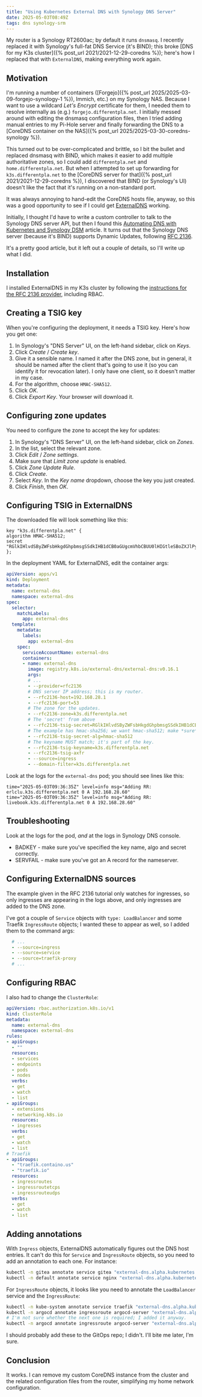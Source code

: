 ```yaml
---
title: "Using Kubernetes External DNS with Synology DNS Server"
date: 2025-05-03T08:49Z
tags: dns synology-srm
---
```


My router is a Synology RT2600ac; by default it runs `dnsmasq`. I recently replaced it with Synology's full-fat DNS
Service (it's BIND); this broke [DNS for my K3s cluster]({% post_url 2021/2021-12-29-coredns %}); here's how I replaced
that with `ExternalDNS`, making everything work again.

## Motivation

I'm running a number of containers ([Forgejo]({% post_url 2025/2025-03-09-forgejo-synology-1 %}), Immich, etc.) on my
Synology NAS. Because I want to use a wildcard _Let's Encrypt_ certificate for them, I needed them to resolve internally
as (e.g.) `forgejo.differentpla.net`. I initially messed around with editing the dnsmasq configuration files, then I
tried adding manual entries to my Pi-Hole server and finally forwarding the DNS to a [CoreDNS container on the NAS]({%
post_url 2025/2025-03-30-coredns-synology %}).

This turned out to be over-complicated and brittle, so I bit the bullet and replaced dnsmasq with BIND, which makes it
easier to add multiple authoritative zones, so I could add `differentpla.net` and `home.differentpla.net`. But when I
attempted to set up forwarding for `k3s.differentpla.net` to the [CoreDNS server for that]({% post_url
2021/2021-12-29-coredns %}), I discovered that BIND (or Synology's UI) doesn't like the fact that it's running on a
non-standard port.

It was always annoying to hand-edit the CoreDNS hosts file, anyway, so this was a good opportunity to see if I could get
[ExternalDNS](https://github.com/kubernetes-sigs/external-dns) working.

Initially, I thought I'd have to write a custom controller to talk to the Synology DNS server API, but then I found this
[Automating DNS with Kubernetes and Synology DSM](https://www.fullstaq.com/knowledge-hub/blogs/automating-dns-with-kubernetes-and-synology-dsm) article. It turns out that the Synology DNS server (because it's BIND) supports Dynamic Updates, following [RFC 2136](https://datatracker.ietf.org/doc/html/rfc2136).

It's a pretty good article, but it left out a couple of details, so I'll write up what I did.

## Installation

I installed ExternalDNS in my K3s cluster by following the [instructions for the RFC 2136 provider](https://github.com/kubernetes-sigs/external-dns/blob/master/docs/tutorials/rfc2136.md), including RBAC.

## Creating a TSIG key

When you're configuring the deployment, it needs a TSIG key. Here's how you get one:

1. In Synology's "DNS Server" UI, on the left-hand sidebar, click on _Keys_.
2. Click _Create_ / _Create key_.
3. Give it a sensible name. I named it after the DNS zone, but in general, it should be named after the client that's
   going to use it (so you can identify it for revocation later). I only have one client, so it doesn't matter in my
   case.
4. For the algorithm, choose `HMAC-SHA512`.
5. Click _OK_.
6. Click _Export Key_. Your browser will download it.

## Configuring zone updates

You need to configure the zone to accept the key for updates:

1. In Synology's "DNS Server" UI, on the left-hand sidebar, click on _Zones_.
2. In the list, select the relevant zone.
3. Click _Edit_ / _Zone settings_.
4. Make sure that _Limit zone update_ is enabled.
5. Click _Zone Update Rule_.
6. Click _Create_.
7. Select _Key_. In the _Key name_ dropdown, choose the key you just created.
8. Click _Finish_, then _OK_.

## Configuring TSIG in ExternalDNS

The downloaded file will look something like this:

```
key "k3s.differentpla.net" {
algorithm HMAC-SHA512;
secret "RGlkIHlvdSByZWFsbHkgdGhpbmsgSSdkIHB1dCB0aGUgcmVhbCBUU0lHIGtleSBoZXJlPyBIYWhhaGEgLSBOby4=";
};
```

In the deployment YAML for ExternalDNS, edit the container args:

```yaml
apiVersion: apps/v1
kind: Deployment
metadata:
  name: external-dns
  namespace: external-dns
spec:
  selector:
    matchLabels:
      app: external-dns
  template:
    metadata:
      labels:
        app: external-dns
    spec:
      serviceAccountName: external-dns
      containers:
      - name: external-dns
        image: registry.k8s.io/external-dns/external-dns:v0.16.1
        args:
        # ...
        - --provider=rfc2136
        # DNS server IP address; this is my router.
        - --rfc2136-host=192.168.28.1
        - --rfc2136-port=53
        # The zone for the updates.
        - --rfc2136-zone=k3s.differentpla.net
        # The 'secret' from above
        - --rfc2136-tsig-secret=RGlkIHlvdSByZWFsbHkgdGhpbmsgSSdkIHB1dCB0aGUgcmVhbCBUU0lHIGtleSBoZXJlPyBIYWhhaGEgLSBOby4=
        # The example has hmac-sha256; we want hmac-sha512; make *sure* you've changed it.
        - --rfc2136-tsig-secret-alg=hmac-sha512
        # The keyname MUST match; it's part of the key.
        - --rfc2136-tsig-keyname=k3s.differentpla.net
        - --rfc2136-tsig-axfr
        - --source=ingress
        - --domain-filter=k3s.differentpla.net
```

Look at the logs for the `external-dns` pod; you should see lines like this:

```
time="2025-05-03T09:36:35Z" level=info msg="Adding RR: erlclu.k3s.differentpla.net 0 A 192.168.28.60"
time="2025-05-03T09:36:35Z" level=info msg="Adding RR: livebook.k3s.differentpla.net 0 A 192.168.28.60"
```

## Troubleshooting

Look at the logs for the pod, _and_ at the logs in Synology DNS console.

- BADKEY - make sure you've specified the key name, algo and secret correctly.
- SERVFAIL - make sure you've got an A record for the nameserver.


## Configuring ExternalDNS sources

The example given in the RFC 2136 tutorial only watches for ingresses, so only ingresses are appearing in the logs
above, and only ingresses are added to the DNS zone.

I've got a couple of `Service` objects with `type: LoadBalancer` and some Traefik `IngressRoute` objects; I wanted these
to appear as well, so I added them to the command args:

```yaml
  # ...
  - --source=ingress
  - --source=service
  - --source=traefik-proxy
  # ...
```

## Configuring RBAC

I also had to change the `ClusterRole`:

```yaml
apiVersion: rbac.authorization.k8s.io/v1
kind: ClusterRole
metadata:
  name: external-dns
  namespace: external-dns
rules:
- apiGroups:
  - ""
  resources:
  - services
  - endpoints
  - pods
  - nodes
  verbs:
  - get
  - watch
  - list
- apiGroups:
  - extensions
  - networking.k8s.io
  resources:
  - ingresses
  verbs:
  - get
  - watch
  - list
# Traefik
- apiGroups:
  - "traefik.containo.us"
  - "traefik.io"
  resources:
  - ingressroutes
  - ingressroutetcps
  - ingressrouteudps
  verbs:
  - get
  - watch
  - list
```

## Adding annotations

With `Ingress` objects, ExternalDNS automatically figures out the DNS host entries. It can't do this for `Service` and
`IngressRoute` objects, so you need to add an annotation to each one. For instance:

```sh
kubectl -n gitea annotate service gitea "external-dns.alpha.kubernetes.io/hostname=git.k3s.differentpla.net"
kubectl -n default annotate service nginx "external-dns.alpha.kubernetes.io/hostname=nginx.k3s.differentpla.net"
```

For `IngressRoute` objects, it looks like you need to annotate the `LoadBalancer` service and the `IngressRoute`:

```sh
kubectl -n kube-system annotate service traefik "external-dns.alpha.kubernetes.io/hostname=traefik.k3s.differentpla.net"
kubectl -n argocd annotate ingressroute argocd-server "external-dns.alpha.kubernetes.io/target=traefik.k3s.differentpla.net"
# I'm not sure whether the next one is required; I added it anyway.
kubectl -n argocd annotate ingressroute argocd-server "external-dns.alpha.kubernetes.io/hostname=argocd.k3s.differentpla.net"
```

I should probably add these to the GitOps repo; I didn't. I'll bite me later, I'm sure.

## Conclusion

It works. I can remove my custom CoreDNS instance from the cluster and the related configuration files from the router,
simplifying my home network configuration.
